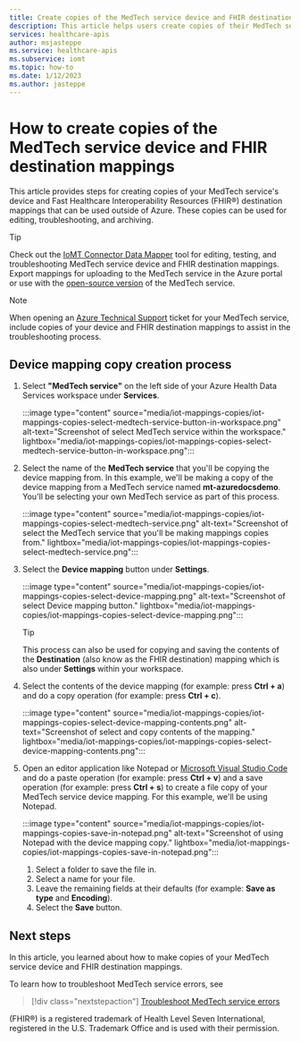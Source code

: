 ```yaml
---
title: Create copies of the MedTech service device and FHIR destination mappings - Azure Health Data Services
description: This article helps users create copies of their MedTech service device and FHIR destination mappings.
services: healthcare-apis
author: msjasteppe
ms.service: healthcare-apis
ms.subservice: iomt
ms.topic: how-to
ms.date: 1/12/2023
ms.author: jasteppe
---
```


# How to create copies of the MedTech service device and FHIR destination mappings

This article provides steps for creating copies of your MedTech service's device and Fast Healthcare Interoperability Resources (FHIR&#174;) destination mappings that can be used outside of Azure. These copies can be used for editing, troubleshooting, and archiving.

> [!TIP]
> Check out the [IoMT Connector Data Mapper](https://github.com/microsoft/iomt-fhir/tree/master/tools/data-mapper) tool for editing, testing, and troubleshooting MedTech service device and FHIR destination mappings. Export mappings for uploading to the MedTech service in the Azure portal or use with the [open-source version](https://github.com/microsoft/iomt-fhir) of the MedTech service.

> [!NOTE]
> When opening an [Azure Technical Support](https://azure.microsoft.com/support/create-ticket/) ticket for your MedTech service, include copies of your device and FHIR destination mappings to assist in the troubleshooting process.

## Device mapping copy creation process

1. Select **"MedTech service"** on the left side of your Azure Health Data Services workspace under **Services**.

   :::image type="content" source="media/iot-mappings-copies/iot-mappings-copies-select-medtech-service-button-in-workspace.png" alt-text="Screenshot of select MedTech service within the workspace." lightbox="media/iot-mappings-copies/iot-mappings-copies-select-medtech-service-button-in-workspace.png":::

2. Select the name of the **MedTech service** that you'll be copying the device mapping from. In this example, we'll be making a copy of the device mapping from a MedTech service named **mt-azuredocsdemo**. You'll be selecting your own MedTech service as part of this process.

   :::image type="content" source="media/iot-mappings-copies/iot-mappings-copies-select-medtech-service.png" alt-text="Screenshot of select the MedTech service that you'll be making mappings copies from." lightbox="media/iot-mappings-copies/iot-mappings-copies-select-medtech-service.png":::  

3. Select the **Device mapping** button under **Settings**.

   :::image type="content" source="media/iot-mappings-copies/iot-mappings-copies-select-device-mapping.png" alt-text="Screenshot of select Device mapping button." lightbox="media/iot-mappings-copies/iot-mappings-copies-select-device-mapping.png":::

   > [!TIP]
   > This process can also be used for copying and saving the contents of the **Destination** (also know as the FHIR destination) mapping which is also under **Settings** within your workspace.

4. Select the contents of the device mapping (for example: press **Ctrl + a**) and do a copy operation (for example: press **Ctrl + c**). 

   :::image type="content" source="media/iot-mappings-copies/iot-mappings-copies-select-device-mapping-contents.png" alt-text="Screenshot of select and copy contents of the mapping." lightbox="media/iot-mappings-copies/iot-mappings-copies-select-device-mapping-contents.png":::

5. Open an editor application like Notepad or [Microsoft Visual Studio Code](https://code.visualstudio.com/) and do a paste operation (for example: press **Ctrl + v**) and a save operation (for example: press **Ctrl + s**) to create a file copy of your MedTech service device mapping. For this example, we'll be using Notepad. 

   :::image type="content" source="media/iot-mappings-copies/iot-mappings-copies-save-in-notepad.png" alt-text="Screenshot of using Notepad with the device mapping copy." lightbox="media/iot-mappings-copies/iot-mappings-copies-save-in-notepad.png":::

   1. Select a folder to save the file in.
   2. Select a name for your file.
   3. Leave the remaining fields at their defaults (for example: **Save as type** and **Encoding**). 
   4. Select the **Save** button.

## Next steps

In this article, you learned about how to make copies of your MedTech service device and FHIR destination mappings. 

To learn how to troubleshoot MedTech service errors, see

> [!div class="nextstepaction"]
> [Troubleshoot MedTech service errors](troubleshoot-errors.md)

(FHIR&#174;) is a registered trademark of Health Level Seven International, registered in the U.S. Trademark Office and is used with their permission.
